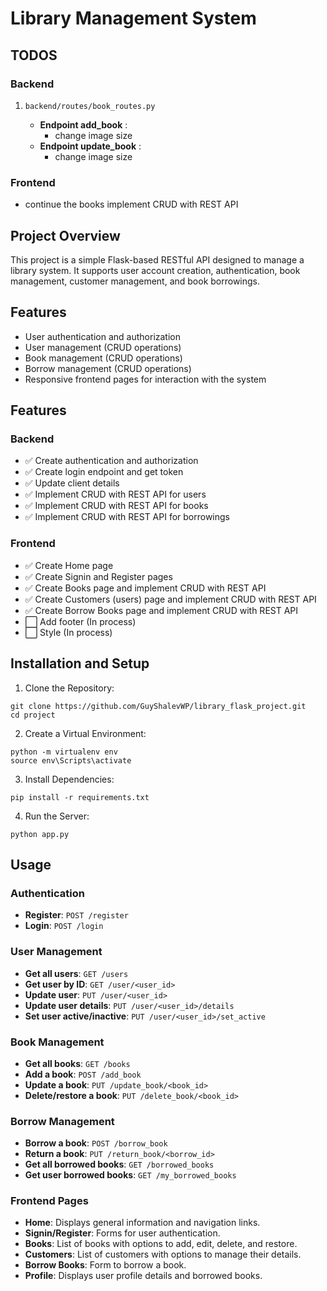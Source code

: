 # Library Management System

## TODOS

### Backend

1. `backend/routes/book_routes.py`

    - **Endpoint add_book** :
        - change image size
    - **Endpoint update_book** :
        - change image size

### Frontend

-   continue the books implement CRUD with REST API

## Project Overview

This project is a simple Flask-based RESTful API designed to manage a library system. It supports user account creation, authentication, book management, customer management, and book borrowings.

## Features

-   User authentication and authorization
-   User management (CRUD operations)
-   Book management (CRUD operations)
-   Borrow management (CRUD operations)
-   Responsive frontend pages for interaction with the system

## Features

### Backend

-   :white_check_mark: Create authentication and authorization
-   :white_check_mark: Create login endpoint and get token
-   :white_check_mark: Update client details
-   :white_check_mark: Implement CRUD with REST API for users
-   :white_check_mark: Implement CRUD with REST API for books
-   :white_check_mark: Implement CRUD with REST API for borrowings

### Frontend

-   :white_check_mark: Create Home page
-   :white_check_mark: Create Signin and Register pages
-   :white_check_mark: Create Books page and implement CRUD with REST API
-   :white_check_mark: Create Customers (users) page and implement CRUD with REST API
-   :white_check_mark: Create Borrow Books page and implement CRUD with REST API
-   :white_large_square: Add footer (In process)
-   :white_large_square: Style (In process)

## Installation and Setup

1. Clone the Repository:

```
git clone https://github.com/GuyShalevWP/library_flask_project.git
cd project
```

2. Create a Virtual Environment:

```
python -m virtualenv env
source env\Scripts\activate
```

3. Install Dependencies:

```
pip install -r requirements.txt
```

4. Run the Server:

```
python app.py
```

## Usage

### Authentication

-   **Register**: `POST /register`
-   **Login**: `POST /login`

### User Management

-   **Get all users**: `GET /users`
-   **Get user by ID**: `GET /user/<user_id>`
-   **Update user**: `PUT /user/<user_id>`
-   **Update user details**: `PUT /user/<user_id>/details`
-   **Set user active/inactive**: `PUT /user/<user_id>/set_active`

### Book Management

-   **Get all books**: `GET /books`
-   **Add a book**: `POST /add_book`
-   **Update a book**: `PUT /update_book/<book_id>`
-   **Delete/restore a book**: `PUT /delete_book/<book_id>`

### Borrow Management

-   **Borrow a book**: `POST /borrow_book`
-   **Return a book**: `PUT /return_book/<borrow_id>`
-   **Get all borrowed books**: `GET /borrowed_books`
-   **Get user borrowed books**: `GET /my_borrowed_books`

### Frontend Pages

-   **Home**: Displays general information and navigation links.
-   **Signin/Register**: Forms for user authentication.
-   **Books**: List of books with options to add, edit, delete, and restore.
-   **Customers**: List of customers with options to manage their details.
-   **Borrow Books**: Form to borrow a book.
-   **Profile**: Displays user profile details and borrowed books.
